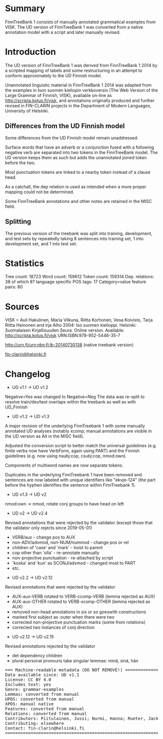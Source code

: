 # Summary

FinnTreeBank 1 consists of manually annotated grammatical examples
from VISK. The UD version of FinnTreeBank 1 was converted from a
native annotation model with a script and later manually revised.

# Introduction

The UD version of FinnTreeBank 1 was derived from FinnTreeBank 1 2014
by a scripted mapping of labels and some restructuring in an attempt
to conform approximately to the UD Finnish model.

Unannotated linguistic material in FinnTreeBank 1 2014 was adapted
from the examples in Ison suomen kieliopin verkkoversio (The Web
Version of the Large Grammar of Finnish, VISK), available on-line as
<http://scripta.kotus.fi/visk>, and annotations originally produced
and further revised in FIN-CLARIN projects in the Department of Modern
Languages, University of Helsinki.


## Differences from the UD Finnish model

Some differences from the UD Finnish model remain unaddressed.

Surface words that have an adverb or a conjunction fused with a
following negative verb are separated into two tokens in the
FinnTreeBank model. The UD version keeps them as such but adds the
unannotated joined token before the two.

Most punctuation tokens are linked to a nearby token instead of a
clause head.

As a catchall, the dep relation is used as intended when a more proper
mapping could not be determined.

Some FinnTreeBank annotations and other notes are retained in the MISC
field.


## Splitting

The previous version of the treebank was split into training,
development, and test sets by repeatedly taking 8 sentences into
training set, 1 into development set, and 1 into test set.


# Statistics

Tree count:  18723
Word count:  159612
Token count: 159314
Dep. relations: 38 of which 8? language specific
POS tags: 17
Category=value feature pairs: 80


# Sources

VISK = Auli Hakulinen, Maria Vilkuna, Riitta Korhonen, Vesa Koivisto,
Tarja Riitta Heinonen and Irja Alho 2004: Iso suomen
kielioppi. Helsinki: Suomalaisen Kirjallisuuden Seura. Online version.
Available: http://scripta.kotus.fi/visk URN:ISBN:978-952-5446-35-7

<http://urn.fi/urn:nbn:fi:lb-20140730138> (native treebank version)

fin-clarin@helsinki.fi

# Changelog

* UD v1.1 -> UD v1.2

Negative=Yes was changed to Negative=Neg
The data was re-split to resolve train/dev/test overlaps within the treebank as well as with UD_Finnish

* UD v1.2 -> UD v1.3

A major revision of the underlying FinnTreebank 1 with some manually
annotated UD analyses (notably xcomp; manual annotations are visible
in the UD version as Alt in the MISC field).

Adjusted the conversion script to better match the universal
guidelines (e.g. finite verbs now have VerbForm, again using PART) and
the Finnish guidelines (e.g. now using nsubj:cop, csubj:cop,
nmod:own).

Components of multiword names are now separate tokens.

Duplicates in the underlying FinnTreebank 1 have been removed and
sentences are now labeled with unique identifiers like "ekvje-124"
(the part before the hyphen identifies the sentence within
FinnTreebank 1).

* UD v1.3 -> UD v2

nmod:own -> nmod, rotate conj groups to have head on left

* UD v2 -> UD v2.4

Revised annotations that were rejected by the validator
(except those that the validator only rejects since 2019-05-01)
- VERB/aux - change pos to AUX
- non-ADV/advmod, non-NUM/nummod - change pos or rel
- children of 'case' and 'mark' - hoist to parent
- cop other than 'olla' - re-annotate manually
- non-projective punctuation - re-attached by script
- 'koska' and 'kun' as SCONJ/advmod - changed most to PART
- etc.

* UD v2.2 -> UD v2.12

Revised annotations that were rejected by the validator
- AUX-aux-VERB rotated to VERB-ccomp-VERB (lemma rejected as AUX)
- AUX-aux-OTHER rotated to VERB-xcomp-OTHER (lemma rejected as AUX)
- removed non-head annotations in six or so goeswith constructions
- marked first subject as :outer when there were two
- corrected non-projective punctuation marks (some from rotations)
- corrected two instances of conj direction

* UD v2.12 -> UD v2.15

Revised annotations rejected by the validator
- det dependency children 
- plural personal pronouns take singular lemmas: minä, sinä, hän

<pre>
=== Machine-readable metadata (DO NOT REMOVE!) ================================
Data available since: UD v1.1
License: CC BY 4.0
Includes text: yes
Genre: grammar-examples
Lemmas: converted from manual
UPOS: converted from manual
XPOS: manual native
Features: converted from manual
Relations: converted from manual
Contributors: Piitulainen, Jussi; Nurmi, Hanna; Rueter, Jack
Contributing: elsewhere
Contact: fin-clarin@helsinki.fi
===============================================================================
</pre>
